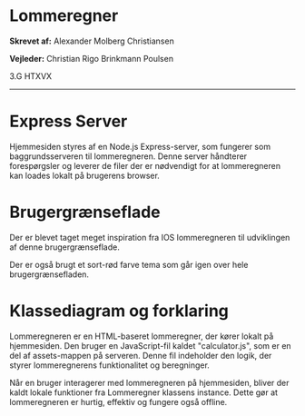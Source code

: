 # Lommeregner

**Skrevet af:**  Alexander Molberg Christiansen

**Vejleder:**     Christian Rigo Brinkmann Poulsen

3.G HTXVX

---

# Express Server

Hjemmesiden styres af en Node.js Express-server, som fungerer som baggrundsserveren til lommeregneren. Denne server håndterer forespørgsler og leverer de filer der er nødvendigt for at lommeregneren kan loades lokalt på brugerens browser.

# Brugergrænseflade

Der er blevet taget meget inspiration fra IOS lommeregneren til udviklingen af denne brugergrænseflade.

Der er også brugt et sort-rød farve tema som går igen over hele brugergrænsefladen.

# Klassediagram og forklaring

Lommeregneren er en HTML-baseret lommeregner, der kører lokalt på hjemmesiden. Den bruger en JavaScript-fil kaldet "calculator.js", som er en del af assets-mappen på serveren. Denne fil indeholder den logik, der styrer lommeregnerens funktionalitet og beregninger.

Når en bruger interagerer med lommeregneren på hjemmesiden, bliver der kaldt lokale funktioner fra Lommeregner klassens instance. Dette gør at lommeregneren er hurtig, effektiv og fungere også offline. 
